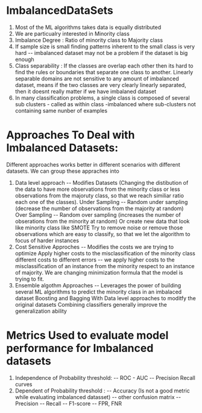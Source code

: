 # ImbalancedDataSets

1. Most of the ML algorithms takes data is equally distributed
2. We are particualry interested in Minority class
3. Imbalance Degree : Ratio of minority class to Majority class
4. If sample size is small finding patterns inherent to the small class is very hard -- imbalanced dataset may not be a problem if the dataset is big enough
5. Class separability : If the classes are overlap each other then its hard to find the rules or boundaries that separate one class to another. Linearly separable domains are not sensitive to any amount of imbalanced dataset, means if the two classes are very clearly linearly separated, then it doesnt really matter if we have imbalaned dataset
6. In many classification problems, a single class is composed of several sub clusters - called as within class -imbalanced where sub-clusters not containing same nunber of examples

# Approaches To Deal with Imbalanced Datasets:
Different approaches works better in different scenarios with different datasets. We can group these appraches into
1. Data level approach --  Modifies Datasets (Changing the distibution of the data to have more observations from the minority class or less observations from the majoruty class, so that we reach similiar ratio each one of the classes).
    Under Sampling -- Random under sampling (decrease the number of observations from the majority at random)
    Over Sampling -- Random over sampling (increases the number of obserations from the minority at random)
    Or create new data that look like minority class like SMOTE
    Try to remove noise or remove those observations which are easy to classify, so that we let the algorithm to focus of harder instances
3. Cost Sensitive Approches -- Modifies the costs we are trying to optimize
   Apply higher costs to the misclassification of the minority class
   different costs to different errors -- we apply higher costs to the misclassification of an instance from the minority respect to an instance of majority. We are changing minimization formula that the model is trying to fit. 
5. Ensemble algothm Approaches -- Leverages the power of building several ML algorithms to predict the minority class in an imbalaced dataset
    Boosting and Bagging
    With Data level approaches to moditfy the original datasets
    Combining classifiers generally improve the generalization ability
   
 
 # Metrics Used to evaluate model performance for Imbalanced datasets
 
 1. Independence of Probability threshold:
      -- ROC - AUC
      --  Precision  Recall curves
 2. Dependent of Probability threshold :
      -- Accuracy (Is not a good metric while evaluating imbalanced datasset)
      --  other confusion matrix
             -- Precision 
             -- Recall
             -- F1-score
             -- FPR, FNR
         
 
 
 
    
  





